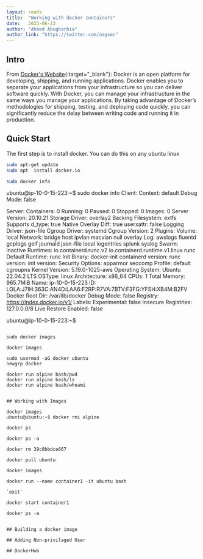 ```yaml
---
layout: reads
title:  "Working with docker containers"
date:   2023-06-23
author: "Ahmed Abugharbia"
author_link: "https://twitter.com/aagsec"
---
```


## Intro

From [Docker's Website](https://docs.docker.com/get-started/overview/){:target="_blank"}: Docker is an open platform for developing, shipping, and running applications. Docker enables you to separate your applications from your infrastructure so you can deliver software quickly. With Docker, you can manage your infrastructure in the same ways you manage your applications. By taking advantage of Docker’s methodologies for shipping, testing, and deploying code quickly, you can significantly reduce the delay between writing code and running it in production.


## Quick Start

The first step is to install docker. You can do this on any ubuntu linux

```bash
sudo apt-get update
sudo apt  install docker.io
```

```bash
sudo docker info

```
ubuntu@ip-10-0-15-223:~$ sudo docker info
Client:
 Context:    default
 Debug Mode: false

Server:
 Containers: 0
  Running: 0
  Paused: 0
  Stopped: 0
 Images: 0
 Server Version: 20.10.21
 Storage Driver: overlay2
  Backing Filesystem: extfs
  Supports d_type: true
  Native Overlay Diff: true
  userxattr: false
 Logging Driver: json-file
 Cgroup Driver: systemd
 Cgroup Version: 2
 Plugins:
  Volume: local
  Network: bridge host ipvlan macvlan null overlay
  Log: awslogs fluentd gcplogs gelf journald json-file local logentries splunk syslog
 Swarm: inactive
 Runtimes: io.containerd.runc.v2 io.containerd.runtime.v1.linux runc
 Default Runtime: runc
 Init Binary: docker-init
 containerd version: 
 runc version: 
 init version: 
 Security Options:
  apparmor
  seccomp
   Profile: default
  cgroupns
 Kernel Version: 5.19.0-1025-aws
 Operating System: Ubuntu 22.04.2 LTS
 OSType: linux
 Architecture: x86_64
 CPUs: 1
 Total Memory: 965.7MiB
 Name: ip-10-0-15-223
 ID: LOLA:J7IH:363C:AN4D:LAA6:F2RP:R7VA:7BTV:F3FG:YFSH:XB4M:B2FV
 Docker Root Dir: /var/lib/docker
 Debug Mode: false
 Registry: https://index.docker.io/v1/
 Labels:
 Experimental: false
 Insecure Registries:
  127.0.0.0/8
 Live Restore Enabled: false

ubuntu@ip-10-0-15-223:~$
```

sudo docker images

docker images

sudo usermod -aG docker ubuntu
newgrp docker

docker run alpine bash/pwd
docker run alpine bash/ls
docker run alpine bash/whoami


## Working with Images

docker images
ubuntu@ubuntu:~$ docker rmi alpine

docker ps

docker ps -a

docker rm 39c0bbdce667

docker pull ubuntu

docker images

docker run --name container1 -it ubuntu bash

`exit`

docker start container1

docker ps -a


## Building a docker image

## Adding Non-privilaged User

## DockerHub



